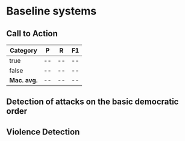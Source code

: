 # Baseline systems

[//]: # ( A **Large Language Model** that performed the classification in a zero-shot setting was used as the baseline system for all subtasks. Qwen2.5 with a size of 32 B was selected as the model. In the results presented below, the Macro-F1 measure is the main evaluation measure. This is also used for the ranking in the leaderboard. In addition, we also report precision, recall and F1 measures for the individual classes.)

## Call to Action

| Category      | P  |  R | F1 |
| ------------- | -- | -- | -: |
| true          | -- | -- | -- |
| false         | -- | -- | -- |
| **Mac. avg.** | -- | -- | -- |

## Detection of attacks on the basic democratic order

## Violence Detection

